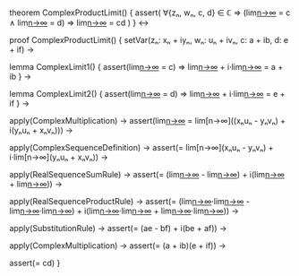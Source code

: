 theorem ComplexProductLimit() {
  assert(
    ∀{zₙ, wₙ, c, d} ∈ ℂ ⇒ 
    (lim[n→∞](zₙ) = c ∧ lim[n→∞](wₙ) = d) ⇒ 
    lim[n→∞](zₙwₙ) = cd
  )
} ↔

proof ComplexProductLimit() {
  setVar(zₙ: xₙ + iyₙ, wₙ: uₙ + ivₙ, c: a + ib, d: e + if) →
  
  lemma ComplexLimit1() {
    assert(lim[n→∞](zₙ) = c) ⇒
    lim[n→∞](xₙ) + i·lim[n→∞](yₙ) = a + ib
  } →

  lemma ComplexLimit2() {
    assert(lim[n→∞](wₙ) = d) ⇒
    lim[n→∞](uₙ) + i·lim[n→∞](vₙ) = e + if
  } →

  apply(ComplexMultiplication) →
  assert(lim[n→∞](zₙwₙ) = lim[n→∞]((xₙuₙ - yₙvₙ) + i(yₙuₙ + xₙvₙ))) →
  
  apply(ComplexSequenceDefinition) →
  assert(= lim[n→∞](xₙuₙ - yₙvₙ) + i·lim[n→∞](yₙuₙ + xₙvₙ)) →
  
  apply(RealSequenceSumRule) →
  assert(= (lim[n→∞](xₙuₙ) - lim[n→∞](yₙvₙ)) + i(lim[n→∞](yₙuₙ) + lim[n→∞](xₙvₙ))) →
  
  apply(RealSequenceProductRule) →
  assert(= (lim[n→∞](xₙ)·lim[n→∞](uₙ) - lim[n→∞](yₙ)·lim[n→∞](vₙ)) + 
         i(lim[n→∞](yₙ)·lim[n→∞](uₙ) + lim[n→∞](xₙ)·lim[n→∞](vₙ))) →
  
  apply(SubstitutionRule) →
  assert(= (ae - bf) + i(be + af)) →
  
  apply(ComplexMultiplication) →
  assert(= (a + ib)(e + if)) →
  
  assert(= cd)
}